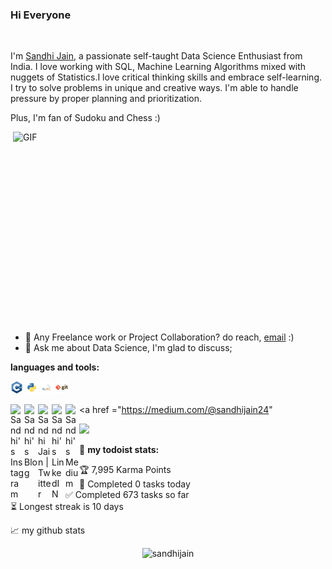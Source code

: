  ### Hi Everyone
 
<br />

I'm [Sandhi Jain](), a passionate self-taught Data Science Enthusiast from India. I love working with SQL, Machine Learning Algorithms mixed with nuggets of Statistics.I love critical thinking skills and embrace self-learning. I try to solve problems in unique and creative ways. I'm able to handle pressure by proper planning and prioritization.

 Plus, I'm fan of Sudoku and Chess :)



  <img align="right" alt="GIF" src="https://giphy.com/gifs/Pluralsight-computer-technology-coding-L1R1tvI9svkIWwpVYr/fullscreen" width="500" height="320" />
  
- 💼 Any Freelance work or Project Collaboration? do reach, [email](mailto:sandhijain24.tundla@gmail.com) :)
- 💬 Ask me about Data Science, I'm glad to discuss;

**languages and tools:**  
 
<code><img height="20" src="https://raw.githubusercontent.com/github/explore/80688e429a7d4ef2fca1e82350fe8e3517d3494d/topics/cpp/cpp.png"></code>
<code><img height="20" src="https://raw.githubusercontent.com/github/explore/80688e429a7d4ef2fca1e82350fe8e3517d3494d/topics/python/python.png"></code>
<code><img height="20" src="https://raw.githubusercontent.com/github/explore/80688e429a7d4ef2fca1e82350fe8e3517d3494d/topics/mysql/mysql.png"></code>
<code><img height="20" src="https://raw.githubusercontent.com/github/explore/80688e429a7d4ef2fca1e82350fe8e3517d3494d/topics/git/git.png"></code>
 

<a href="https://www.instagram.com/sandhijain24/">
  <img align="left" alt="Sandhi's Instagram" width="22px" src="https://raw.githubusercontent.com/hussainweb/hussainweb/main/icons/instagram.png" />
</a>
<a href="https://sandhijain.hashnode.dev/">
  <img align="left" alt="Sandhi's Blog" width="22px" src="https://nodesk.co/remote-companies/assets/logos/hashnode.ce05a1bf065a2760002b1e035284f88b06287188e63d5847eff511a20d7a7eaf.jpg" />
</a>
<a href="https://twitter.com/24_dataphile">
  <img align="left" alt="Sandhi Jain | Twitter" width="22px" src="https://raw.githubusercontent.com/peterthehan/peterthehan/master/assets/twitter.svg" />
</a>
<a href="https://www.linkedin.com/in/sandhijain/">
  <img align="left" alt="Sandhi's LinkedIN" width="22px" src="https://raw.githubusercontent.com/peterthehan/peterthehan/master/assets/linkedin.svg" />
</a>

<a href ="https://medium.com/@sandhijain24"
<img align="left" alt="Sandhi's Medium" width="22px" src="https://cdn.mos.cms.futurecdn.net/uazw6gFQuEC29mxMM55Tpb-1200-80.jpg"/>

![](https://visitor-badge.glitch.me/badge?page_id=sandhijain.sandhijain)

🚧 **my todoist stats:**
<!-- TODO-IST:START -->
🏆  7,995 Karma Points           
🌸  Completed 0 tasks today           
✅  Completed 673 tasks so far           
⏳  Longest streak is 10 days
<!-- TODO-IST:END -->


📈 my github stats

<p align="center"> <img src="https://github-readme-stats.vercel.app/api?username=sandhijain&show_icons=true&theme=gotham" alt="sandhijain" />




